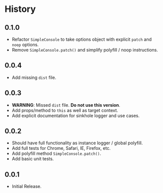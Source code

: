 History
=======

## 0.1.0

* Refactor `SimpleConsole` to take options object with explicit `patch` and
  `noop` options.
* Remove `SimpleConsole.patch()` and simplify polyfill / noop instructions.

## 0.0.4

* Add missing `dist` file.

## 0.0.3

* **WARNING**: Missed `dist` file. **Do not use this version**.
* Add props/method to `this` as well as target context.
* Add explicit documentation for sinkhole logger and use cases.

## 0.0.2

* Should have full functionality as instance logger / global polyfill.
* Add full tests for Chrome, Safari, IE, Firefox, etc.
* Add polyfill method `SimpleConsole.patch()`.
* Add basic unit tests.

## 0.0.1

* Initial Release.
